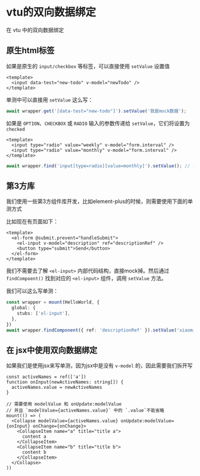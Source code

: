 #  vtu的双向数据绑定

在 vtu 中的双向数据绑定

## 原生html标签

如果是原生的 `input/checkbox` 等标签，可以直接使用 `setValue` 设置值

```vue
<template>
  <input data-test="new-todo" v-model="newTodo" />
</template>
```

单测中可以直接用 `setValue` 这么写：

```ts
await wrapper.get('[data-test="new-todo"]').setValue('我是mock数据');
```

如果是 `OPTION`、`CHECKBOX` 或 `RADIO` 输入的参数传递给 `setValue`，它们将设置为 `checked`

```vue
<template>
  <input type="radio" value="weekly" v-model="form.interval" />
  <input type="radio" value="monthly" v-model="form.interval" />
</template>
```

```ts
await wrapper.find('input[type=radio][value=monthly]').setValue(); // 让monthly选中
```

## 第3方库

我们使用一些第3方组件库开发，比如element-plus的时候，则需要使用下面的单测方式

比如现在有页面如下：

```vue
<template>
  <el-form @submit.prevent="handleSubmit">
    <el-input v-model="description" ref="descriptionRef" />
    <button type="submit">Send</button>
  </el-form>
</template>
```

我们不需要去了解 `<el-input>` 内部代码结构，直接mock掉。然后通过 `findCompoent()` 找到对应的 `<el-input>` 组件，调用 `setValue` 方法。

我们可以这么写单测：

```ts
const wrapper = mount(HelloWorld, {
  global: {
    stubs: ['el-input'],
  },
})
await wrapper.findComponent({ ref: 'descriptionRef' }).setValue('xiaoming')
```

## 在 jsx中使用双向数据绑定

如果我们是使用jsx来写单测，因为jsx中是没有 `v-model` 的，因此需要我们拆开写

```tsx
const activeNames = ref(['a'])
function onInput(newActiveNames: string[]) {
  activeNames.value = newActiveNames
}

// 需要使用 modelValue 和 onUpdate:modelValue
// 并且 `modelValue={activeNames.value}` 中的 `.value`不能省略
mount(() => (
  <Collapse modelValue={activeNames.value} onUpdate:modelValue={onInput} onChange={onChange}>
    <CollapseItem name="a" title="title a">
      content a
    </CollapseItem>
    <CollapseItem name="b" title="title b">
      content b
    </CollapseItem>
  </Collapse>
))
```

